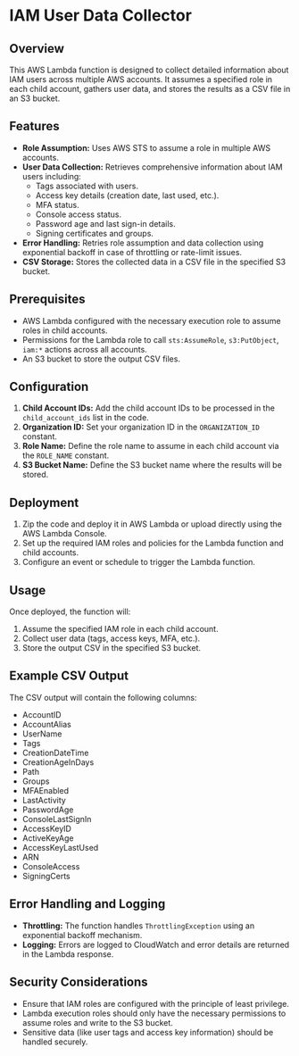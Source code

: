 # IAM User Data Collector

## Overview

This AWS Lambda function is designed to collect detailed information about IAM users across multiple AWS accounts. It assumes a specified role in each child account, gathers user data, and stores the results as a CSV file in an S3 bucket.

## Features

- **Role Assumption:** Uses AWS STS to assume a role in multiple AWS accounts.
- **User Data Collection:** Retrieves comprehensive information about IAM users including:
  - Tags associated with users.
  - Access key details (creation date, last used, etc.).
  - MFA status.
  - Console access status.
  - Password age and last sign-in details.
  - Signing certificates and groups.
- **Error Handling:** Retries role assumption and data collection using exponential backoff in case of throttling or rate-limit issues.
- **CSV Storage:** Stores the collected data in a CSV file in the specified S3 bucket.

## Prerequisites

- AWS Lambda configured with the necessary execution role to assume roles in child accounts.
- Permissions for the Lambda role to call `sts:AssumeRole`, `s3:PutObject`, `iam:*` actions across all accounts.
- An S3 bucket to store the output CSV files.

## Configuration

1. **Child Account IDs:** Add the child account IDs to be processed in the `child_account_ids` list in the code.
2. **Organization ID:** Set your organization ID in the `ORGANIZATION_ID` constant.
3. **Role Name:** Define the role name to assume in each child account via the `ROLE_NAME` constant.
4. **S3 Bucket Name:** Define the S3 bucket name where the results will be stored.

## Deployment

1. Zip the code and deploy it in AWS Lambda or upload directly using the AWS Lambda Console.
2. Set up the required IAM roles and policies for the Lambda function and child accounts.
3. Configure an event or schedule to trigger the Lambda function.

## Usage

Once deployed, the function will:
1. Assume the specified IAM role in each child account.
2. Collect user data (tags, access keys, MFA, etc.).
3. Store the output CSV in the specified S3 bucket.

## Example CSV Output

The CSV output will contain the following columns:
- AccountID
- AccountAlias
- UserName
- Tags
- CreationDateTime
- CreationAgeInDays
- Path
- Groups
- MFAEnabled
- LastActivity
- PasswordAge
- ConsoleLastSignIn
- AccessKeyID
- ActiveKeyAge
- AccessKeyLastUsed
- ARN
- ConsoleAccess
- SigningCerts

## Error Handling and Logging

- **Throttling:** The function handles `ThrottlingException` using an exponential backoff mechanism.
- **Logging:** Errors are logged to CloudWatch and error details are returned in the Lambda response.

## Security Considerations

- Ensure that IAM roles are configured with the principle of least privilege.
- Lambda execution roles should only have the necessary permissions to assume roles and write to the S3 bucket.
- Sensitive data (like user tags and access key information) should be handled securely.

